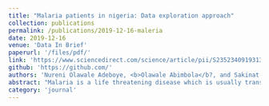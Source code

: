 ```yaml
---
title: "Malaria patients in nigeria: Data exploration approach"
collection: publications
permalink: /publications/2019-12-16-maleria
date: 2019-12-16
venue: 'Data In Brief'
paperurl: '/files/pdf/'
link: 'https://www.sciencedirect.com/science/article/pii/S2352340919313526'
github: 'https://github.com/'
authors: 'Nureni Olawale Adeboye, <b>Olawale Abimbola</b?, and Sakinat Oluwabukola Folorunso'
abstract: "Malaria is a life threatening disease which is usually transmitted to people through the bite of infected female anopheles mosquitoes. However, this article deals with the data exploration of malaria symptoms reported by 337 patients attended to at Federal Polytechnic Ilaro Medical centre, Ogun State Nigeria. The study covers a period of four (4) weeks monitoring of patients attendance, their consultation with physician and malaria test results as compared to their claims of malaria infection. Logistic regression was used for the basic analysis of the dataset and it was discovered that people in the age range 38–47 years are mostly affected with malaria and that females are the most infected gender species with headache being the most significant symptom based on its Wald statistic value. This study strongly recommends the introduction of a long lasting malaria prevention scheme that cut across all categories of ages and genders within the Nigerian community, and that self-medication should be seriously warned against as most claims of malaria were not actually found to be true upon verification."
category: 'journal'
---
```

